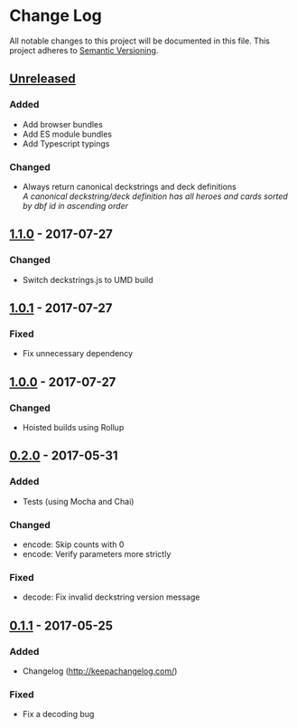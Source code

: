 # Change Log
All notable changes to this project will be documented in this file.
This project adheres to [Semantic Versioning](http://semver.org/).

## [Unreleased]
### Added
- Add browser bundles
- Add ES module bundles
- Add Typescript typings

### Changed
- Always return canonical deckstrings and deck definitions  
  *A canonical deckstring/deck definition has all heroes and cards sorted by dbf id in ascending order*

## [1.1.0] - 2017-07-27
### Changed
- Switch deckstrings.js to UMD build

## [1.0.1] - 2017-07-27
### Fixed
- Fix unnecessary dependency

## [1.0.0] - 2017-07-27
### Changed
- Hoisted builds using Rollup

## [0.2.0] - 2017-05-31
### Added
- Tests (using Mocha and Chai)

### Changed
- encode: Skip counts with 0
- encode: Verify parameters more strictly

### Fixed
- decode: Fix invalid deckstring version message

## [0.1.1] - 2017-05-25
### Added
- Changelog (http://keepachangelog.com/)

### Fixed
- Fix a decoding bug

[Unreleased]: https://github.com/HearthSim/npm-deckstrings/compare/1.1.0...HEAD
[1.1.0]: https://github.com/HearthSim/npm-deckstrings/compare/1.0.1...1.1.0
[1.0.1]: https://github.com/HearthSim/npm-deckstrings/compare/1.0.0...1.0.1
[1.0.0]: https://github.com/HearthSim/npm-deckstrings/compare/0.2.0...1.0.0
[0.2.0]: https://github.com/HearthSim/npm-deckstrings/compare/0.1.1...0.2.0
[0.1.1]: https://github.com/HearthSim/npm-deckstrings/compare/0.1.0...0.1.1
